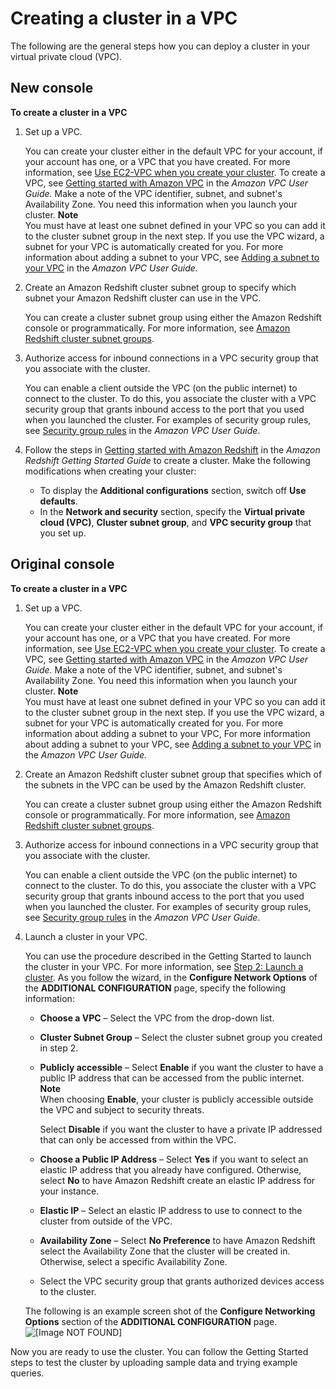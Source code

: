 # Creating a cluster in a VPC<a name="getting-started-cluster-in-vpc"></a>

The following are the general steps how you can deploy a cluster in your virtual private cloud \(VPC\)\. 

## New console<a name="cluster-vpc"></a>

**To create a cluster in a VPC**

1. Set up a VPC\.

   You can create your cluster either in the default VPC for your account, if your account has one, or a VPC that you have created\. For more information, see [Use EC2\-VPC when you create your cluster](working-with-clusters.md#cluster-platforms)\. To create a VPC, see [Getting started with Amazon VPC](https://docs.aws.amazon.com/vpc/latest/userguide/vpc-getting-started.html) in the *Amazon VPC User Guide\.* Make a note of the VPC identifier, subnet, and subnet's Availability Zone\. You need this information when you launch your cluster\. 
**Note**  
You must have at least one subnet defined in your VPC so you can add it to the cluster subnet group in the next step\. If you use the VPC wizard, a subnet for your VPC is automatically created for you\. For more information about adding a subnet to your VPC, see [Adding a subnet to your VPC](https://docs.aws.amazon.com/AmazonVPC/latest/UserGuide/VPC_Subnets.html#AddaSubnet) in the *Amazon VPC User Guide\.*

1. Create an Amazon Redshift cluster subnet group to specify which subnet your Amazon Redshift cluster can use in the VPC\.

   You can create a cluster subnet group using either the Amazon Redshift console or programmatically\. For more information, see [Amazon Redshift cluster subnet groups](working-with-cluster-subnet-groups.md)\.

1. Authorize access for inbound connections in a VPC security group that you associate with the cluster\.

   You can enable a client outside the VPC \(on the public internet\) to connect to the cluster\. To do this, you associate the cluster with a VPC security group that grants inbound access to the port that you used when you launched the cluster\. For examples of security group rules, see [Security group rules](https://docs.aws.amazon.com/AmazonVPC/latest/UserGuide/VPC_SecurityGroups.html#SecurityGroupRules) in the *Amazon VPC User Guide*\. 

1. Follow the steps in [Getting started with Amazon Redshift](https://docs.aws.amazon.com/redshift/latest/gsg/getting-started.html) in the *Amazon Redshift Getting Started Guide* to create a cluster\. Make the following modifications when creating your cluster:
   + To display the **Additional configurations** section, switch off **Use defaults**\. 
   + In the **Network and security** section, specify the **Virtual private cloud \(VPC\)**, **Cluster subnet group**, and **VPC security group** that you set up\.

## Original console<a name="cluster-vpc-originalconsole"></a>

**To create a cluster in a VPC**

1. Set up a VPC\.

   You can create your cluster either in the default VPC for your account, if your account has one, or a VPC that you have created\. For more information, see [Use EC2\-VPC when you create your cluster](working-with-clusters.md#cluster-platforms)\. To create a VPC, see [Getting started with Amazon VPC](https://docs.aws.amazon.com/vpc/latest/userguide/vpc-getting-started.html) in the *Amazon VPC User Guide\.* Make a note of the VPC identifier, subnet, and subnet's Availability Zone\. You need this information when you launch your cluster\. 
**Note**  
You must have at least one subnet defined in your VPC so you can add it to the cluster subnet group in the next step\. If you use the VPC wizard, a subnet for your VPC is automatically created for you\. For more information about adding a subnet to your VPC, For more information about adding a subnet to your VPC, see [Adding a subnet to your VPC](https://docs.aws.amazon.com/AmazonVPC/latest/UserGuide/VPC_Subnets.html#AddaSubnet) in the *Amazon VPC User Guide\.*

1. Create an Amazon Redshift cluster subnet group that specifies which of the subnets in the VPC can be used by the Amazon Redshift cluster\.

   You can create a cluster subnet group using either the Amazon Redshift console or programmatically\. For more information, see [Amazon Redshift cluster subnet groups](working-with-cluster-subnet-groups.md)\.

1. Authorize access for inbound connections in a VPC security group that you associate with the cluster\.

   You can enable a client outside the VPC \(on the public internet\) to connect to the cluster\. To do this, you associate the cluster with a VPC security group that grants inbound access to the port that you used when you launched the cluster\. For examples of security group rules, see [Security group rules](https://docs.aws.amazon.com/AmazonVPC/latest/UserGuide/VPC_SecurityGroups.html#SecurityGroupRules) in the *Amazon VPC User Guide*\. 

1. Launch a cluster in your VPC\.

   You can use the procedure described in the Getting Started to launch the cluster in your VPC\. For more information, see [Step 2: Launch a cluster](https://docs.aws.amazon.com/redshift/latest/gsg/rs-gsg-launch-sample-cluster.html)\. As you follow the wizard, in the **Configure Network Options** of the **ADDITIONAL CONFIGURATION** page, specify the following information:
   + **Choose a VPC** – Select the VPC from the drop\-down list\.
   + **Cluster Subnet Group** – Select the cluster subnet group you created in step 2\.
   + **Publicly accessible** – Select **Enable** if you want the cluster to have a public IP address that can be accessed from the public internet\. 
**Note**  
When choosing **Enable**, your cluster is publicly accessible outside the VPC and subject to security threats\. 

     Select **Disable** if you want the cluster to have a private IP addressed that can only be accessed from within the VPC\.  
   +  **Choose a Public IP Address** – Select **Yes** if you want to select an elastic IP address that you already have configured\. Otherwise, select **No** to have Amazon Redshift create an elastic IP address for your instance\. 
   +  **Elastic IP** – Select an elastic IP address to use to connect to the cluster from outside of the VPC\. 
   +  **Availability Zone** – Select **No Preference** to have Amazon Redshift select the Availability Zone that the cluster will be created in\. Otherwise, select a specific Availability Zone\. 
   + Select the VPC security group that grants authorized devices access to the cluster\.

   The following is an example screen shot of the **Configure Networking Options** section of the **ADDITIONAL CONFIGURATION** page\.  
![\[Image NOT FOUND\]](http://docs.aws.amazon.com/redshift/latest/mgmt/images/rs-clusters-launchcluster-30-vpc-configurenetworking.png)

Now you are ready to use the cluster\. You can follow the Getting Started steps to test the cluster by uploading sample data and trying example queries\.
